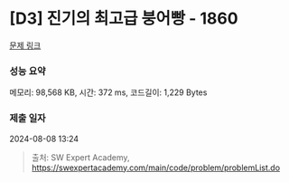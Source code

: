 # [D3] 진기의 최고급 붕어빵 - 1860 

[문제 링크](https://swexpertacademy.com/main/code/problem/problemDetail.do?contestProbId=AV5LsaaqDzYDFAXc) 

### 성능 요약

메모리: 98,568 KB, 시간: 372 ms, 코드길이: 1,229 Bytes

### 제출 일자

2024-08-08 13:24



> 출처: SW Expert Academy, https://swexpertacademy.com/main/code/problem/problemList.do